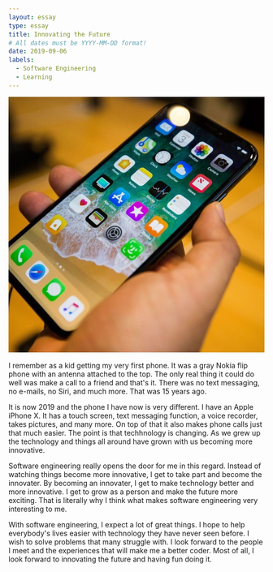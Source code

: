 ```yaml
---
layout: essay
type: essay
title: Innovating the Future
# All dates must be YYYY-MM-DD format!
date: 2019-09-06
labels:
  - Software Engineering
  - Learning
---
```


<img class="ui tiny left circular floated image" src="../images/iphone.jpg">

I remember as a kid getting my very first phone. It was a gray Nokia flip phone with an antenna attached to the top. The only real thing it could do well was make a call to a friend and that's it. There was no text messaging, no e-mails, no Siri, and much more. That was 15 years ago. 

It is now 2019 and the phone I have now is very different. I have an Apple iPhone X. It has a touch screen, text messaging function, a voice recorder, takes pictures, and many more. On top of that it also makes phone calls just that much easier. The point is that techhnology is changing. As we grew up the technology and things all around have grown with us becoming more innovative.

Software engineering really opens the door for me in this regard. Instead of watching things become more innovative, I get to take part and become the innovater. By becoming an innovater, I get to make technology better and more innovative. I get to grow as a person and make the future more exciting. That is literally why I think what makes software engineering very interesting to me. 

With software engineering, I expect a lot of great things. I hope to help everybody's lives easier with technology they have never seen before. I wish to solve problems that many struggle with.  I look forward to the people I meet and the experiences that will make me a better coder. Most of all, I look forward to innovating the future and having fun doing it.
